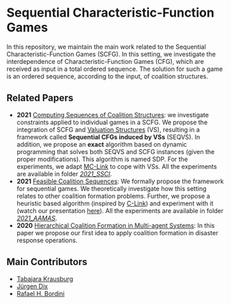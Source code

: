 # Sequential Characteristic-Function Games

In this repository, we maintain the main work related to the Sequential Characteristic-Function Games (SCFG). In this setting, we investigate the interdependence of Characteristic-Function Games (CFG), which are received as input in a total ordered sequence. The solution for such a game is an ordered sequence, according to the input, of coalition structures. 

## Related Papers
- **2021** [Computing Sequences of Coalition Structures](https://ieeexplore.ieee.org/document/9660127): we investigate constraints applied to individual games in a SCFG. We propose the integration of SCFG and [Valuation Structures](https://www.sciencedirect.com/science/article/pii/S0004370217300516) (VS), resulting in a framework called **Sequential CFGs induced by VSs** (SEQVS). In addition, we propose an **exact** algorithm based on dynamic programming that solves both SEQVS and SCFG instances (given the proper modifications). This algorithm is named SDP. For the experiments, we adapt [MC-Link](https://dl.acm.org/doi/10.5555/3463952.3464039) to cope with VSs. All the experiments are available in folder [*2021_SSCI*](https://github.com/smart-pucrs/SCFG/tree/main/2021_SSCI).
- **2021** [Feasible Coalition Sequences](https://dl.acm.org/doi/10.5555/3463952.3464039): We formally propose the framework for sequential games. We theoretically investigate how this setting relates to other coalition formation problems. Further, we propose a heuristic based algorithm (inspired by [C-Link](https://www.sciencedirect.com/science/article/pii/S0952197616302536)) and experiment with it (watch our presentation [here](https://slideslive.com/38954936/feasible-coalition-sequences)). All the experiments are available in folder [*2021_AAMAS*](https://github.com/smart-pucrs/SCFG/tree/main/2021_AAMAS).
- **2020** [Hierarchical Coalition Formation in Multi-agent Systems](https://link.springer.com/chapter/10.1007%2F978-3-030-53829-3_23): In this paper we propose our first idea to apply coalition formation in disaster response operations.

## Main Contributors
- [Tabajara Krausburg](https://github.com/TabajaraKrausburg)
- [Jürgen Dix](https://www.in.tu-clausthal.de/index.php?id=cigmember_dix)
- [Rafael H. Bordini](https://inf.pucrs.br/r.bordini/Rafael_Bordini/Welcome.html)
